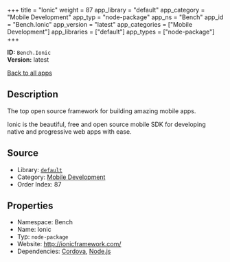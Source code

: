 ﻿+++
title = "Ionic"
weight = 87
app_library = "default"
app_category = "Mobile Development"
app_typ = "node-package"
app_ns = "Bench"
app_id = "Bench.Ionic"
app_version = "latest"
app_categories = ["Mobile Development"]
app_libraries = ["default"]
app_types = ["node-package"]
+++

**ID:** `Bench.Ionic`  
**Version:** latest  
<!--more-->

[Back to all apps](/apps/)

## Description
The top open source framework for building amazing mobile apps.

Ionic is the beautiful, free and open source mobile SDK for developing native and progressive web apps with ease.

## Source

* Library: [`default`](/app_libraries/default)
* Category: [Mobile Development](/app_categories/mobile-development)
* Order Index: 87

## Properties

* Namespace: Bench
* Name: Ionic
* Typ: `node-package`
* Website: <http://ionicframework.com/>
* Dependencies: [Cordova](/apps/Bench.Cordova), [Node.js](/apps/Bench.Node)

